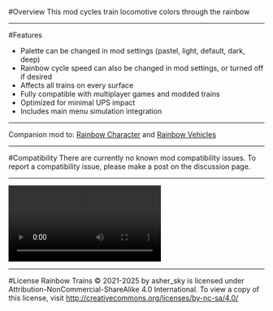 #Overview
This mod cycles train locomotive colors through the rainbow

----------
#Features
- Palette can be changed in mod settings (pastel, light, default, dark, deep)
- Rainbow cycle speed can also be changed in mod settings, or turned off if desired
- Affects all trains on every surface
- Fully compatible with multiplayer games and modded trains
- Optimized for minimal UPS impact
- Includes main menu simulation integration

---------------
Companion mod to: [Rainbow Character](https://mods.factorio.com/mod/rainbow-character) and [Rainbow Vehicles](https://mods.factorio.com/mod/rainbow-vehicles)

---------------------
#Compatibility
There are currently no known mod compatibility issues. To report a compatibility issue, please make a post on the discussion page. 

-----------------------

![example gif](https://github.com/jingleheimer-schmidt/imgs/blob/primary/Screen%20Recording%202021-11-29%20at%2023.29.39.mp4?raw=true)

----------------------------
#License
Rainbow Trains © 2021-2025 by asher_sky is licensed under Attribution-NonCommercial-ShareAlike 4.0 International. 
To view a copy of this license, visit http://creativecommons.org/licenses/by-nc-sa/4.0/